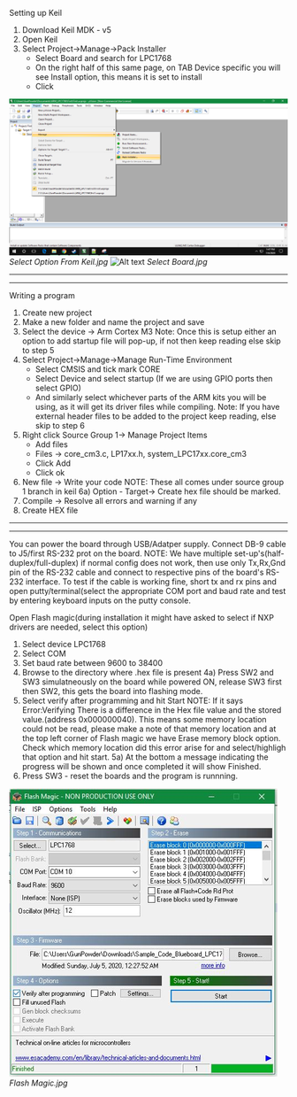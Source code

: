 Setting up Keil
1) Download Keil MDK - v5
2) Open Keil
3) Select Project->Manage->Pack Installer
	- Select Board and search for LPC1768
	- On the right half of this same page, on TAB Device specific you will see Install option, this means it is set to install
	- Click

![Alt text](https://github.com/samuelpio01/Embudding_LPC1768/blob/GS_Sachin/select1.png)
*Select Option From Keil.jpg*
![Alt text](https://github.com/samuelpio01/Embudding_LPC1768/blob/GS_Sachin/select2.png)
*Select Board.jpg*


-----------------------------------------------------------------------------------------------
-----------------------------------------------------------------------------------------------

Writing a program
1) Create new project
2) Make a new folder and name the project and save
3) Select the device -> Arm Cortex M3
Note: Once this is setup either an option to add startup file will pop-up, if not then keep reading else skip to step 5
4) Select Project->Manage->Manage Run-Time Environment
	- Select CMSIS and tick mark CORE
	- Select Device and select startup (If we are using GPIO ports then select GPIO)
	- And similarly select whichever parts of the ARM kits you will be using, as it will get its driver files while compiling.
Note: If you have external header files to be added to the project keep reading, else skip to step 6
5)	Right click Source Group 1-> Manage Project Items
	- Add files
	- Files -> core_cm3.c, LP17xx.h, system_LPC17xx.core_cm3
	- Click Add
	- Click ok
6) New file -> Write your code
NOTE: These all comes under source group 1 branch in keil
6a) Option - Target-> Create hex file should be marked.
7) Compile -> Resolve all errors and warning if any
8) Create HEX file


-----------------------------------------------------------------------------------------------
-----------------------------------------------------------------------------------------------

You can power the board through USB/Adatper supply. 
Connect DB-9 cable to J5/first RS-232 prot on the board.
NOTE: We have multiple set-up's(half-duplex/full-duplex) if normal config does not work, then use only Tx,Rx,Gnd pin of the RS-232 cable
and connect to respective pins of the board's RS-232 interface.
To test if the cable is working fine, short tx and rx pins and open putty/terminal(select the appropriate COM port and baud rate
and test by entering keyboard inputs on the putty console.


Open Flash magic(during installation it might have asked to select if NXP drivers are needed, select this option)
1) Select device LPC1768
2) Select COM
3) Set baud rate between 9600 to 38400
4) Browse to the directory where .hex file is present
4a) Press SW2 and SW3 simulatneously on the board while powered ON, release SW3 first then SW2, this gets the board into flashing mode.
5) Select verify after programming and hit Start
NOTE: If it says Error:Verifying There is a difference in the Hex file value and the stored value.(address 0x000000040).
This means some memory location could not be read, please make a note of that memory location and at the top left corner of
Flash magic we have Erase memory block option. Check which memory location did this error arise for and select/highligh that option and 
hit start.
5a) At the bottom a message indicating the progress will be shown and once completed it will show Finished.
6) Press SW3 - reset the boards and the program is runnning.

![Alt text](https://github.com/samuelpio01/Embudding_LPC1768/blob/GS_Sachin/Flashmagic.jpg)
*Flash Magic.jpg*
